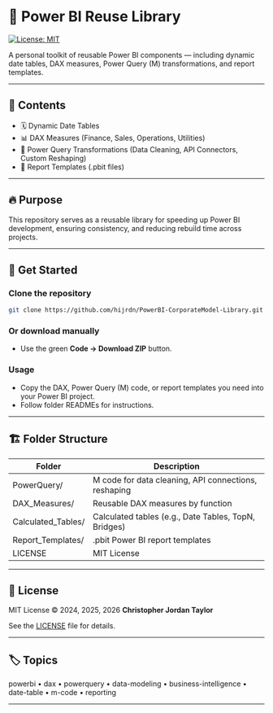 # 🚀 Power BI Reuse Library

[![License: MIT](https://img.shields.io/badge/License-MIT-blue.svg)](LICENSE)

A personal toolkit of reusable Power BI components — including dynamic date tables, DAX measures, Power Query (M) transformations, and report templates.

---

## 📂 Contents

- 🗓️ Dynamic Date Tables
- 📊 DAX Measures (Finance, Sales, Operations, Utilities)
- 🔧 Power Query Transformations (Data Cleaning, API Connectors, Custom Reshaping)
- 🎨 Report Templates (.pbit files)

---

## 🔥 Purpose

This repository serves as a reusable library for speeding up Power BI development, ensuring consistency, and reducing rebuild time across projects.

---

## 🚀 Get Started

### Clone the repository
```bash
git clone https://github.com/hijrdn/PowerBI-CorporateModel-Library.git
```

### Or download manually
- Use the green **Code → Download ZIP** button.

### Usage
- Copy the DAX, Power Query (M) code, or report templates you need into your Power BI project.
- Follow folder READMEs for instructions.

---

## 🏗️ Folder Structure

| Folder               | Description                                           |
|----------------------|-------------------------------------------------------|
| PowerQuery/          | M code for data cleaning, API connections, reshaping |
| DAX_Measures/        | Reusable DAX measures by function                    |
| Calculated_Tables/   | Calculated tables (e.g., Date Tables, TopN, Bridges) |
| Report_Templates/    | .pbit Power BI report templates                      |
| LICENSE              | MIT License                                           |

---

## 📜 License

MIT License © 2024, 2025, 2026 **Christopher Jordan Taylor**

See the [LICENSE](./LICENSE) file for details.

---

## 🏷️ Topics

powerbi • dax • powerquery • data-modeling • business-intelligence • date-table • m-code • reporting

---

